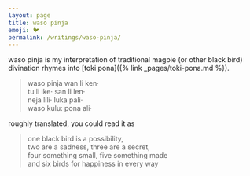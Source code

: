 ```yaml
---
layout: page
title: waso pinja
emoji: 🐦️
permalink: /writings/waso-pinja/
---
```

waso pinja is my interpretation of traditional magpie (or other black bird) divination rhymes into [toki pona]({% link _pages/toki-pona.md %}).

> waso pinja wan li ken·<br>
> tu li ike· san li len·<br>
> neja lili· luka pali·<br>
> waso kulu: pona ali·

roughly translated, you could read it as

> one black bird is a possibility,<br>
> two are a sadness, three are a secret,<br>
> four something small, five something made<br>
> and six birds for happiness in every way